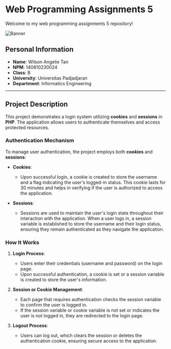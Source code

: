 # Web Programming Assignments 5

Welcome to my web programming assignments 5 repository!

![Banner](https://c.tenor.com/bCfpwMjfAi0AAAAC/tenor.gif)

## Personal Information
- **Name**: Wilson Angelie Tan
- **NPM**: 140810230024
- **Class**: B
- **University**: Universitas Padjadjaran
- **Department**: Informatics Engineering

---

## Project Description

This project demonstrates a login system utilizing **cookies** and **sessions** in **PHP**. The application allows users to authenticate themselves and access protected resources.

### Authentication Mechanism

To manage user authentication, the project employs both **cookies** and **sessions**:

- **Cookies**: 
  - Upon successful login, a cookie is created to store the username and a flag indicating the user's logged-in status. This cookie lasts for 30 minutes and helps in verifying if the user is authorized to access the application.

- **Sessions**: 
  - Sessions are used to maintain the user's login state throughout their interaction with the application. When a user logs in, a session variable is established to store the username and their login status, ensuring they remain authenticated as they navigate the application.

### How It Works

1. **Login Process**:
   - Users enter their credentials (username and password) on the login page.
   - Upon successful authentication, a cookie is set or a session variable is created to store the user's information.

2. **Session or Cookie Management**:
   - Each page that requires authentication checks the session variable to confirm the user is logged in.
   - If the session variable or cookie variable is not set or indicates the user is not logged in, they are redirected to the login page.

3. **Logout Process**:
   - Users can log out, which clears the session or deletes the authentication cookie, ensuring secure access to the application.

